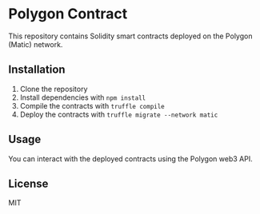 # Polygon Contract

This repository contains Solidity smart contracts deployed on the Polygon (Matic) network.

## Installation

1. Clone the repository
2. Install dependencies with `npm install`
3. Compile the contracts with `truffle compile`
4. Deploy the contracts with `truffle migrate --network matic`

## Usage

You can interact with the deployed contracts using the Polygon web3 API.

## License

MIT
